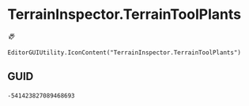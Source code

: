 # TerrainInspector.TerrainToolPlants
![](/img/TerrainInspector.TerrainToolPlants.png)

``` CSharp
EditorGUIUtility.IconContent("TerrainInspector.TerrainToolPlants")
```
## GUID
```
-541423827089468693
```
